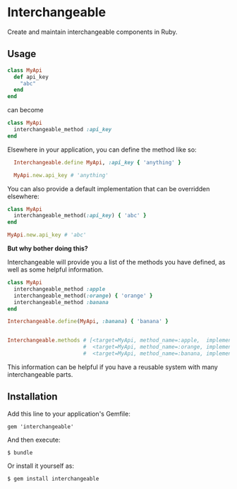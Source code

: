 # Interchangeable

Create and maintain interchangeable components in Ruby. 

## Usage

```ruby
class MyApi
  def api_key
    "abc"
  end
end
```

can become

```ruby
class MyApi
  interchangeable_method :api_key
end
```

Elsewhere in your application, you can define the method like so:

```ruby
  Interchangeable.define MyApi, :api_key { 'anything' }

  MyApi.new.api_key # 'anything'

```

You can also provide a default implementation that can be overridden elsewhere:

```ruby
class MyApi
  interchangeable_method(:api_key) { 'abc' }
end

MyApi.new.api_key # 'abc'
```

**But why bother doing this?**

Interchangeable will provide you a list of the methods you have defined, as well as some helpful information.

```ruby
class MyApi
  interchangeable_method :apple
  interchangeable_method(:orange) { 'orange' }
  interchangeable_method :banana
end

Interchangeable.define(MyApi, :banana) { 'banana' }


Interchangeable.methods # [<target=MyApi, method_name=:apple,  implemented=false, default=false>,
                        #  <target=MyApi, method_name=:orange, implemented=true, default=true>,
                        #  <target=MyApi, method_name=:banana, implemented=true, default=false>]

```

This information can be helpful if you have a reusable system with many interchangeable parts.

## Installation

Add this line to your application's Gemfile:

    gem 'interchangeable'

And then execute:

    $ bundle

Or install it yourself as:

    $ gem install interchangeable
